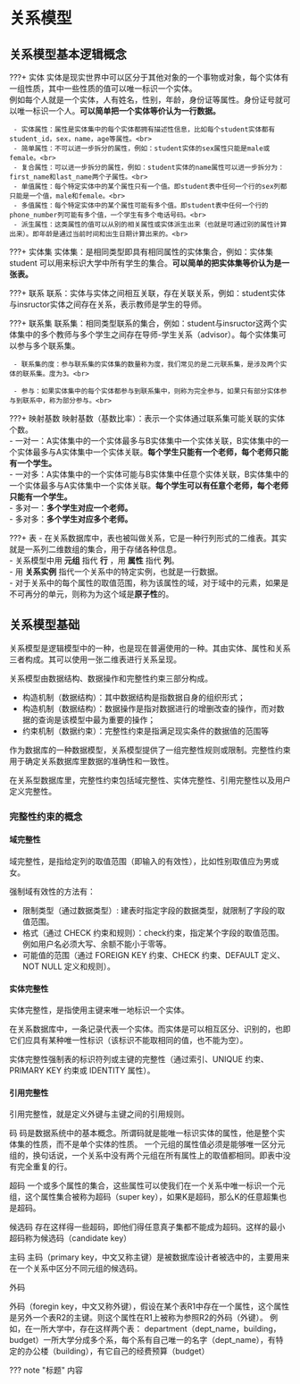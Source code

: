 
# 关系模型


## 关系模型基本逻辑概念

???+ 实体
     实体是现实世界中可以区分于其他对象的一个事物或对象，每个实体有一组性质，其中一些性质的值可以唯一标识一个实体。<br>
     例如每个人就是一个实体，人有姓名，性别，年龄，身份证等属性。身份证号就可以唯一标识一个人。**可以简单把一个实体等价认为一行数据。** <br>
     
     - 实体属性：属性是实体集中的每个实体都拥有描述性信息，比如每个student实体都有 student_id，sex，name，age等属性。<br>
     - 简单属性：不可以进一步拆分的属性，例如：student实体的sex属性只能是male或female。<br>
     - 复合属性：可以进一步拆分的属性，例如：student实体的name属性可以进一步拆分为：first_name和last_name两个子属性。<br>
     - 单值属性：每个特定实体中的某个属性只有一个值。即student表中任何一个行的sex列都只能是一个值，male和female。<br>
     - 多值属性：每个特定实体中的某个属性可能有多个值。即student表中任何一个行的phone_number列可能有多个值，一个学生有多个电话号码。<br>
     - 派生属性：这类属性的值可以从别的相关属性或实体派生出来（也就是可通过别的属性计算出来）。即年龄是通过当前时间和出生日期计算出来的。<br>

???+ 实体集
     实体集：是相同类型即具有相同属性的实体集合，例如：实体集 student 可以用来标识大学中所有学生的集合。**可以简单的把实体集等价认为是一张表。**


???+ 联系
     联系：实体与实体之间相互关联，存在关联关系，例如：student实体与insructor实体之间存在关系，表示教师是学生的导师。<br>

???+ 联系集
     联系集：相同类型联系的集合，例如：student与insructor这两个实体集中的多个教师与多个学生之间存在导师-学生关系（advisor）。每个实体集可以参与多个联系集。<br>

     - 联系集的度：参与联系集的实体集的数量称为度，我们常见的是二元联系集，是涉及两个实体的联系集。度为3。<br>

     - 参与：如果实体集中的每个实体都参与到联系集中，则称为完全参与，如果只有部分实体参与到联系中，称为部分参与。<br>


???+ 映射基数
     映射基数（基数比率）：表示一个实体通过联系集可能关联的实体个数。<br>
     - 一对一：A实体集中的一个实体最多与B实体集中一个实体关联，B实体集中的一个实体最多与A实体集中一个实体关联。**每个学生只能有一个老师，每个老师只能有一个学生。**<br>
     - 一对多：A实体集中的一个实体可能与B实体集中任意个实体关联，B实体集中的一个实体最多与A实体集中一个实体关联。**每个学生可以有任意个老师，每个老师只能有一个学生。**<br>
     - 多对一：**多个学生对应一个老师。**<br>
     - 多对多：**多个学生对应多个老师。**<br>



???+ 表
     - 在关系数据库中，表也被叫做关系，它是一种行列形式的二维表。其实就是一系列二维数组的集合，用于存储各种信息。<br>
     - 关系模型中用 **元组** 指代 **行** ，用 **属性** 指代 **列**。<br>
     - 用 **关系实例** 指代一个关系中的特定实例，也就是一行数据。<br>
     - 对于关系中的每个属性的取值范围，称为该属性的域，对于域中的元素，如果是不可再分的单元，则称为为这个域是**原子性**的。<br>



## 关系模型基础

关系模型是逻辑模型中的一种，也是现在普遍使用的一种。其由实体、属性和关系三者构成。其可以使用一张二维表进行关系呈现。

关系模型由数据结构、数据操作和完整性约束三部分构成。

- 构造机制（数据结构）：其中数据结构是指数据自身的组织形式；
- 构造机制（数据结构）：数据操作是指对数据进行的增删改查的操作，而对数据的查询是该模型中最为重要的操作；
- 约束机制（数据约束）：完整性约束是指满足现实条件的数据值的范围等


作为数据库的一种数据模型，关系模型提供了一组完整性规则或限制。完整性约束用于确定关系数据库里数据的准确性和一致性。

在关系型数据库里，完整性约束包括域完整性、实体完整性、引用完整性以及用户定义完整性。


### 完整性约束的概念

#### 域完整性

域完整性，是指给定列的取值范围（即输入的有效性），比如性别取值应为男或女。<br>

强制域有效性的方法有：
- 限制类型（通过数据类型）: 建表时指定字段的数据类型，就限制了字段的取值范围。<br>
- 格式（通过 CHECK 约束和规则）：check约束，指定某个字段的取值范围。例如用户名必须大写、余额不能小于零等。<br>
- 可能值的范围（通过 FOREIGN KEY 约束、CHECK 约束、DEFAULT 定义、NOT NULL 定义和规则）。<br>


#### 实体完整性

实体完整性，是指使用主键来唯一地标识一个实体。

在关系数据库中，一条记录代表一个实体。而实体是可以相互区分、识别的，也即它们应具有某种唯一性标识（该标识不能取相同的值，也不能为空）。<br>

实体完整性强制表的标识符列或主键的完整性（通过索引、UNIQUE 约束、PRIMARY KEY 约束或 IDENTITY 属性）。<br>


#### 引用完整性

引用完整性，就是定义外键与主键之间的引用规则。



码
码是数据系统中的基本概念。所谓码就是能唯一标识实体的属性，他是整个实体集的性质，而不是单个实体的性质。
一个元组的属性值必须是能够唯一区分元组的，换句话说，一个关系中没有两个元组在所有属性上的取值都相同。即表中没有完全重复的行。

超码
一个或多个属性的集合，这些属性可以使我们在一个关系中唯一标识一个元组，这个属性集合被称为超码（super key），如果K是超码，那么K的任意超集也是超码。

候选码
存在这样得一些超码，即他们得任意真子集都不能成为超码。这样的最小超码称为候选码（candidate key）

主码
主码（primary key，中文又称主键）是被数据库设计者被选中的，主要用来在一个关系中区分不同元组的候选码。

外码

外码（foregin key，中文又称外键），假设在某个表R1中存在一个属性，这个属性是另外一个表R2的主键。则这个属性在R1上被称为参照R2的外码（外键）。
例如，在一所大学中，存在这样两个表：
department（dept_name，building，budget）一所大学分成多个系，每个系有自己唯一的名字（dept_name），有特定的办公楼（building），有它自己的经费预算（budget）



??? note "标题"
    内容